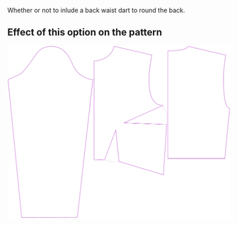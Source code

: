 Whether or not to inlude a back waist dart to round the back.

## Effect of this option on the pattern

![This image shows the effect of this option by superimposing several variants that have a different value for this option](breanna_waistdart_sample.svg "Effect of this option on the pattern")
